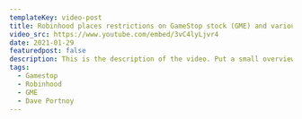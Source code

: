 ```yaml
---
templateKey: video-post
title: Robinhood places restrictions on GameStop stock (GME) and various other companies.
video_src: https://www.youtube.com/embed/3vC4lyLjvr4
date: 2021-01-29
featuredpost: false
description: This is the description of the video. Put a small overview of the topics here.
tags:
  - Gamestop
  - Robinhood
  - GME
  - Dave Portnoy
---
```

